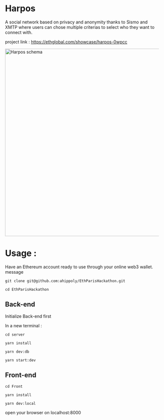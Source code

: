 # Harpos

A social network based on privacy and anonymity thanks to Sismo and XMTP where users can chose multiple criterias to select who they want to connect with.

project link : https://ethglobal.com/showcase/harpos-0wpcc

<img width="615" alt="Harpos schema" src="https://github.com/ahippoly/EthParisHackathon/assets/61630987/cc72b661-d6d6-4dad-93a0-9f5e83a41d6f">

# Usage :

Have an Ethereum account ready to use through your online web3 wallet.
message

`git clone git@github.com:ahippoly/EthParisHackathon.git`

`cd EthParisHackathon`

## Back-end

Initialize Back-end first

In a new terminal :

`cd server`

`yarn install`

`yarn dev:db`

`yarn start:dev`

## Front-end

`cd Front`

`yarn install`

`yarn dev:local`

open your browser on localhost:8000
